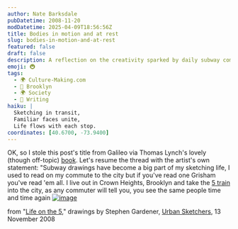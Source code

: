 ```yaml
---
author: Nate Barksdale
pubDatetime: 2008-11-20
modDatetime: 2025-04-09T18:56:56Z
title: Bodies in motion and at rest
slug: bodies-in-motion-and-at-rest
featured: false
draft: false
description: A reflection on the creativity sparked by daily subway commutes in Brooklyn, as shared by artist Stephen Gardener.
emoji: 🚇
tags:
  - 🌍 Culture-Making.com
  - 🌆 Brooklyn
  - 🌍 Society
  - 📝 Writing
haiku: |
  Sketching in transit,  
  Familiar faces unite,  
  Life flows with each stop.
coordinates: [40.6700, -73.9400]
---
```


OK, so I stole this post's title from Galileo via Thomas Lynch's lovely (though off-topic) [book](http://web.archive.org/web/20241225054920/https://www.amazon.com/Bodies-Motion-Rest-Metaphor-Mortality/dp/0393321649/). Let's resume the thread with the artist's own statement: "Subway drawings have become a big part of my sketching life, I used to read on my commute to the city but if you've read one Grisham you've read 'em all. I live out in Crown Heights, Brooklyn and take the [5 train](https://www.google.com/search?q=%225%20train%22%20mta.info) into the city, as any commuter will tell you, you see the same people time and time again
[![image](http://culture-making.com/media/subway+5.jpg)](http://www.urbansketchers.com/2008/11/life-on-5.html)

from "[Life on the 5](http://www.urbansketchers.com/2008/11/life-on-5.html)," drawings by Stephen Gardener, [Urban Sketchers](http://www.urbansketchers.com/2008/11/life-on-5.html), 13 November 2008
